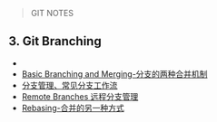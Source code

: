 > GIT NOTES
## 3. Git Branching

- 
- [Basic Branching and Merging-分支的两种合并机制](https://github.com/pluscai/use-git/issues/21)
- [分支管理、常见分支工作流](https://github.com/pluscai/use-git/issues/20)
- [Remote Branches 远程分支管理](https://github.com/pluscai/use-git/issues/19)
- [Rebasing-合并的另一种方式](https://github.com/pluscai/use-git/issues/18) 





